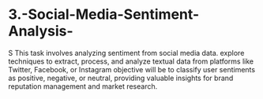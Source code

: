 # 3.-Social-Media-Sentiment-Analysis-
 S This task involves analyzing sentiment from social media data. explore techniques to extract, process, and analyze textual data from platforms like Twitter, Facebook, or Instagram objective will be to classify user sentiments as positive, negative, or neutral, providing valuable insights for brand reputation management and market research.
